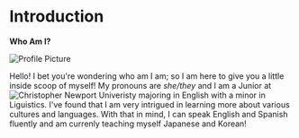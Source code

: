 # Introduction
 **Who Am I?** 


![Profile Picture](https://AdaChicas3.github.io/Ada-Chicas-CNU/images/pfp2.jpg)

Hello! I bet you're wondering who am I am; so I am here to give you a little inside scoop of myself! My pronouns are _she/they_ and I am a Junior at ![Christopher Newport Univeristy](https://https://AdaChicas3.github.io/Ada-Chicas-CNU/cnu.edu) majoring in English with a minor in Liguistics. I've found that I am very intrigued in learning more about various cultures and languages. With that in mind, I can speak English and Spanish fluently and am currenly teaching myself Japanese and Korean! 
